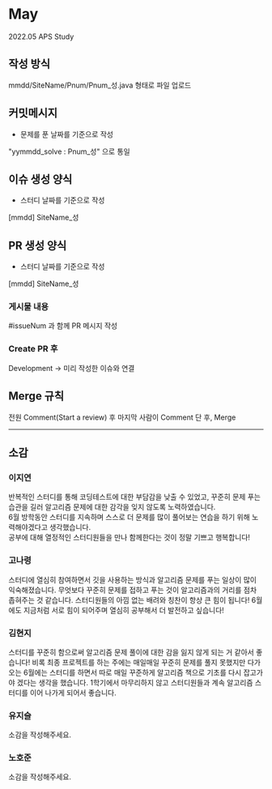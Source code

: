 # May
2022.05 APS Study

## 작성 방식

mmdd/SiteName/Pnum/Pnum_성.java 형태로 파일 업로드       

## 커밋메시지 

- 문제를 푼 날짜를 기준으로 작성

"yymmdd_solve : Pnum_성" 으로 통일       

## 이슈 생성 양식

- 스터디 날짜를 기준으로 작성

[mmdd] SiteName_성

## PR 생성 양식

- 스터디 날짜를 기준으로 작성

[mmdd] SiteName_성

### 게시물 내용  

#issueNum 과 함께 PR 메시지 작성    

### Create PR 후   

Development -> 미리 작성한 이슈와 연결     

## Merge 규칙

전원 Comment(Start a review) 후 마지막 사람이 Comment 단 후, Merge       

-----------------------------------------------------------------------------------------

## 소감

### 이지연
반복적인 스터디를 통해 코딩테스트에 대한 부담감을 낮출 수 있었고, 꾸준히 문제 푸는 습관을 길러 알고리즘 문제에 대한 감각을 잊지 않도록 노력하였습니다.        
6월 방학동안 스터디를 지속하며 스스로 더 문제를 많이 풀어보는 연습을 하기 위해 노력해야겠다고 생각했습니다.        
공부에 대해 열정적인 스터디원들을 만나 함께한다는 것이 정말 기쁘고 행복합니다!       

### 고나령
스터디에 열심히 참여하면서 깃을 사용하는 방식과 알고리즘 문제를 푸는 일상이 많이 익숙해졌습니다.
무엇보다 꾸준히 문제를 접하고 푸는 것이 알고리즘과의 거리를 점차 좁혀주는 것 같습니다.
스터디원들의 아낌 없는 배려와 칭찬이 항상 큰 힘이 됩니다! 6월에도 지금처럼 서로 힘이 되어주며 열심히 공부해서 더 발전하고 싶습니다!       

### 김현지
스터디를 꾸준히 함으로써 알고리즘 문제 풀이에 대한 감을 잃지 않게 되는 거 같아서 좋습니다! 비록 최종 프로젝트를 하는 주에는 매일매일 꾸준히 문제를 풀지 못했지만 다가오는 6월에는 스터디를 하면서 따로 매일 꾸준하게 알고리즘 책으로 기초를 다시 잡고가야 겠다는 생각을 했습니다. 1학기에서 마무리하지 않고 스터디원들과 계속 알고리즘 스터디를 이어 나가게 되어서 좋습니다.      


### 유지슬
소감을 작성해주세요.     


### 노호준
소감을 작성해주세요.        



